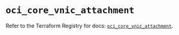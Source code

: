 # `oci_core_vnic_attachment`

Refer to the Terraform Registry for docs: [`oci_core_vnic_attachment`](https://registry.terraform.io/providers/oracle/oci/6.18.0/docs/resources/core_vnic_attachment).
